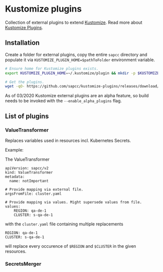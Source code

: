 # Kustomize plugins

Collection of external plugins to extend [Kustomize](https://kustomize.io). Read more about [Kustomize Plugins](https://github.com/kubernetes-sigs/kustomize/tree/master/docs/plugins).

## Installation

Create a folder for external plugins, copy the entire `sapcc` directory and populate it via `KUSTOMIZE_PLUGIN_HOME=$pathToFolder` environment variable.  

```bash
# Ensure home for Kustomize plugins exists.
export KUSTOMIZE_PLUGIN_HOME=~/.kustomize/plugin && mkdir -p $KUSTOMIZE_PLUGIN_HOME

# Get the plugins.
wget -qO- https://github.com/sapcc/kustomize-plugins/releases/download/$VERSION/kustomize-plugins_$VERSION_$OSTYPE_amd64.tar.gz | tar xvz - -C $KUSTOMIZE_PLUGIN_HOME
```

As of 03/2020 Kustomize external plugins are an alpha feature, so build needs to be invoked with the `--enable_alpha_plugins` flag.

## List of plugins

### ValueTransformer

Replaces variables used in resources incl. Kubernetes Secrets.  

Example:

The ValueTransformer 
```
apiVersion: sapcc/v2
kind: ValueTransformer
metadata:
  name: notImportant

# Provide mapping via external file.
argsFromFile: cluster.yaml

# Provide mapping via values. Might supersede values from file.
values:
    REGION: qa-de-1
    CLUSTER: s-qa-de-1
```
with the `cluster.yaml` file containing multiple replacements
```
REGION: qa-de-1
CLUSTER: s-qa-de-1
```

will replace every occurence of `$REGION` and `$CLUSTER` in the given resources.

### SecretsMerger
